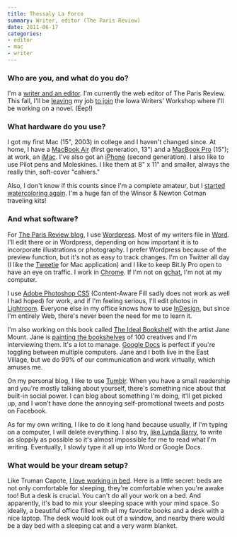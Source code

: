 ```yaml
---
title: Thessaly La Force
summary: Writer, editor (The Paris Review)
date: 2011-06-17
categories:
- editor
- mac
- writer
---
```


### Who are you, and what do you do?

I'm a [writer and an editor](http://thessalylaforce.com/ "Thessaly's website."). I'm currently the web editor of The Paris Review. This fall, I'll be [leaving](http://www.theparisreview.org/blog/2011/05/16/la-reine-is-splitting-for-iowa-vive-la-reine/ "A post on Thessaly's job change.") my job [to join](http://www.observer.com/2011/media/paris-review-web-editor-take-iowa-force "Another post about Thessaly's job change.") the Iowa Writers' Workshop where I'll be working on a novel. (Eep!)

### What hardware do you use?

I got my first Mac (15", 2003) in college and I haven't changed since. At home, I have a [MacBook Air][macbook-air] (first generation, 13") and a [MacBook Pro][macbook-pro] (15"); at work, an [iMac][]. I've also got an [iPhone][iphone-3g] (second generation). I also like to use Pilot pens and Moleskines. I like them at 8" x 11" and smaller, always the really thin, soft-cover "cahiers."

Also, I don't know if this counts since I'm a complete amateur, but I [started watercoloring again](http://www.flickr.com/photos/thessaly/5744107244/ "A photo of one of Thessaly's paintings."). I'm a huge fan of the Winsor & Newton Cotman traveling kits!

### And what software?

For [The Paris Review blog](http://www.theparisreview.org/blog/ "The Paris Review's weblog."), I use [Wordpress][]. Most of my writers file in [Word][]. I'll edit there or in Wordpress, depending on how important it is to incorporate illustrations or photography. I prefer Wordpress because of the preview function, but it's not as easy to track changes. I'm on Twitter all day (I like the [Tweetie][] for Mac application) and I like to keep Bit.ly Pro open to have an eye on traffic. I work in [Chrome][]. If I'm not on [gchat][google-talk], I'm not at my computer.

I use [Adobe Photoshop CS5][photoshop] (Content-Aware Fill sadly does not work as well I had hoped) for work, and if I'm feeling serious, I'll edit photos in [Lightroom][]. Everyone else in my office knows how to use [InDesign][], but since I'm entirely Web, there's never been the need for me to learn it.

I'm also working on this book called [The Ideal Bookshelf](http://thessalylaforce.com/theidealbookshelf "The page about the book Thessaly is working on.") with the artist Jane Mount. Jane is [painting the bookshelves](http://idealbookshelf.typepad.com/ "Jane's paintings of bookshelves.") of 100 creatives and I'm interviewing them. It's a lot to manage. [Google Docs][google-docs] is perfect if you're toggling between multiple computers. Jane and I both live in the East Village, but we do 99% of our communication and work virtually, which amuses me.

On my personal blog, I like to use [Tumblr][]. When you have a small readership and you're mostly talking about yourself, there's something nice about that built-in social power. I can blog about something I'm doing, it'll get picked up, and I won't have done the annoying self-promotional tweets and posts on Facebook.

As for my own writing, I like to do it long hand because usually, if I'm typing on a computer, I will delete everything. I also try, [like Lynda Barry](http://www.theparisreview.org/blog/2010/12/01/lynda-barry-on-picture-this/ "An interview with Lynda Barry on The Paris Review."), to write as sloppily as possible so it's almost impossible for me to read what I'm writing. Eventually, I slowly type it all up into Word or Google Docs.

### What would be your dream setup?

Like Truman Capote, [I love working in bed](http://www.theparisreview.org/interviews/4867/the-art-of-fiction-no-17-truman-capote "An interview with Truman Capote."). Here is a little secret: beds are not only comfortable for sleeping, they're comfortable when you're awake too! But a desk is crucial. You can't do all your work on a bed. And apparently, it's bad to mix your sleeping space with your mind space. So ideally, a beautiful office filled with all my favorite books and a desk with a nice laptop. The desk would look out of a window, and nearby there would be a day bed with a sleeping cat and a very warm blanket.

[chrome]: https://www.google.com/intl/en/chrome/browser/ "A WebKit-based browser, where each tab runs in its own thread."
[google-docs]: https://en.wikipedia.org/wiki/Google_Docs "A web-based office suite."
[google-talk]: https://en.wikipedia.org/wiki/Google_Talk "Google's own audio/video/text chat system."
[imac]: https://www.apple.com/imac/ "An all-in-one computer."
[indesign]: https://www.adobe.com/products/indesign.html "A desktop/web publishing application."
[iphone-3g]: https://en.wikipedia.org/wiki/IPhone_3G "A smartphone."
[lightroom]: https://www.adobe.com/products/photoshop-lightroom.html "Photo management and editing software."
[macbook-air]: https://www.apple.com/macbook-air/ "A very thin laptop."
[macbook-pro]: https://www.apple.com/macbook-pro/ "A laptop."
[photoshop]: https://www.adobe.com/products/photoshop.html "A bitmap image editor."
[tumblr]: https://www.tumblr.com/ "An online personal publishing platform."
[tweetie]: https://en.wikipedia.org/wiki/Tweetie "A Twitter client for the Mac."
[word]: https://products.office.com/en-us/word "A document editor."
[wordpress]: https://wordpress.com/ "Weblog publishing software."
